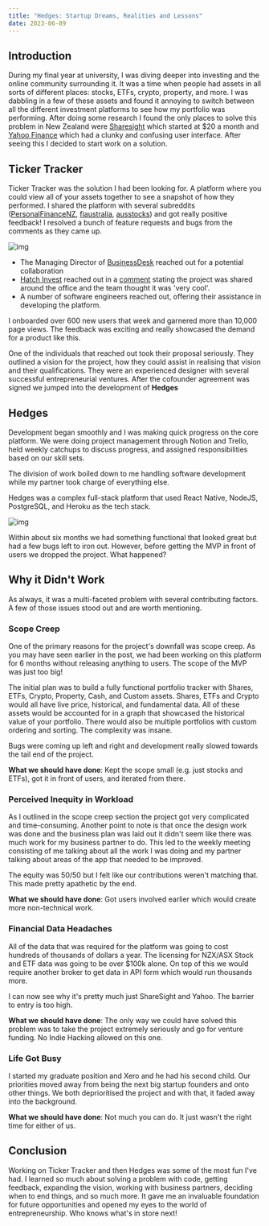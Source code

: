 ```yaml
---
title: "Hedges: Startup Dreams, Realities and Lessons"
date: 2023-06-09
---
```


## Introduction

During my final year at university, I was diving deeper into investing and the online community surrounding it. It was a time when people had assets in all sorts of different places: stocks, ETFs, crypto, property, and more. I was dabbling in a few of these assets and found it annoying to switch between all the different investment platforms to see how my portfolio was performing. After doing some research I found the only places to solve this problem in New Zealand were [Sharesight](https://www.sharesight.com/) which started at $20 a month and [Yahoo Finance](https://nz.finance.yahoo.com/portfolios/) which had a clunky and confusing user interface. After seeing this I decided to start work on a solution.

## Ticker Tracker

Ticker Tracker was the solution I had been looking for. A platform where you could view all of your assets together to see a snapshot of how they performed. I shared the platform with several subreddits ([PersonalFinanceNZ](https://www.reddit.com/r/PersonalFinanceNZ/comments/nfys7y/tracking_your_whole_portfolio_made_easier/), [fiaustralia](https://www.reddit.com/r/fiaustralia/comments/njoox7/tracking_your_whole_portfolio_made_easier/), [ausstocks](https://www.reddit.com/r/ausstocks/comments/njopbp/tracking_your_whole_portfolio_made_easier/)) and got really positive feedback! I resolved a bunch of feature requests and bugs from the comments as they came up.

![img](../images/hedges/tickertracker.png)

- The Managing Director of [BusinessDesk](https://businessdesk.co.nz/) reached out for a potential collaboration
- [Hatch Invest](https://www.hatchinvest.nz/) reached out in a [comment](https://www.reddit.com/r/PersonalFinanceNZ/comments/nfys7y/comment/gz7fhts/?utm_source=share&utm_medium=web2x&context=3) stating the project was shared around the office and the team thought it was 'very cool'.
- A number of software engineers reached out, offering their assistance in developing the platform.

I onboarded over 600 new users that week and garnered more than 10,000 page views. The feedback was exciting and really showcased the demand for a product like this.

One of the individuals that reached out took their proposal seriously. They outlined a vision for the project, how they could assist in realising that vision and their qualifications. They were an experienced designer with several successful entrepreneurial ventures. After the cofounder agreement was signed we jumped into the development of **Hedges**

## Hedges

Development began smoothly and I was making quick progress on the core platform. We were doing project management through Notion and Trello, held weekly catchups to discuss progress, and assigned responsibilities based on our skill sets.

The division of work boiled down to me handling software development while my partner took charge of everything else.

Hedges was a complex full-stack platform that used React Native, NodeJS, PostgreSQL, and Heroku as the tech stack.

![img](../images/hedges/hedges.png)

Within about six months we had something functional that looked great but had a few bugs left to iron out. However, before getting the MVP in front of users we dropped the project. What happened?

## Why it Didn't Work

As always, it was a multi-faceted problem with several contributing factors. A few of those issues stood out and are worth mentioning.

### Scope Creep

One of the primary reasons for the project's downfall was scope creep. As you may have seen earlier in the post, we had been working on this platform for 6 months without releasing anything to users. The scope of the MVP was just too big!

The initial plan was to build a fully functional portfolio tracker with Shares, ETFs, Crypto, Property, Cash, and Custom assets. Shares, ETFs and Crypto would all have live price, historical, and fundamental data. All of these assets would be accounted for in a graph that showcased the historical value of your portfolio. There would also be multiple portfolios with custom ordering and sorting. The complexity was insane.

Bugs were coming up left and right and development really slowed towards the tail end of the project.

**What we should have done**: Kept the scope small (e.g. just stocks and ETFs), got it in front of users, and iterated from there.

### Perceived Inequity in Workload

As I outlined in the scope creep section the project got very complicated and time-consuming. Another point to note is that once the design work was done and the business plan was laid out it didn't seem like there was much work for my business partner to do. This led to the weekly meeting consisting of me talking about all the work I was doing and my partner talking about areas of the app that needed to be improved.

The equity was 50/50 but I felt like our contributions weren't matching that. This made pretty apathetic by the end.

**What we should have done**: Got users involved earlier which would create more non-technical work.

### Financial Data Headaches

All of the data that was required for the platform was going to cost hundreds of thousands of dollars a year. The licensing for NZX/ASX Stock and ETF data was going to be over $100k alone. On top of this we would require another broker to get data in API form which would run thousands more.

I can now see why it's pretty much just ShareSight and Yahoo. The barrier to entry is too high.

**What we should have done**: The only way we could have solved this problem was to take the project extremely seriously and go for venture funding. No Indie Hacking allowed on this one.

### Life Got Busy

I started my graduate position and Xero and he had his second child. Our priorities moved away from being the next big startup founders and onto other things. We both deprioritised the project and with that, it faded away into the background.

**What we should have done**: Not much you can do. It just wasn't the right time for either of us.

## Conclusion

Working on Ticker Tracker and then Hedges was some of the most fun I've had. I learned so much about solving a problem with code, getting feedback, expanding the vision, working with business partners, deciding when to end things, and so much more. It gave me an invaluable foundation for future opportunities and opened my eyes to the world of entrepreneurship. Who knows what's in store next!
